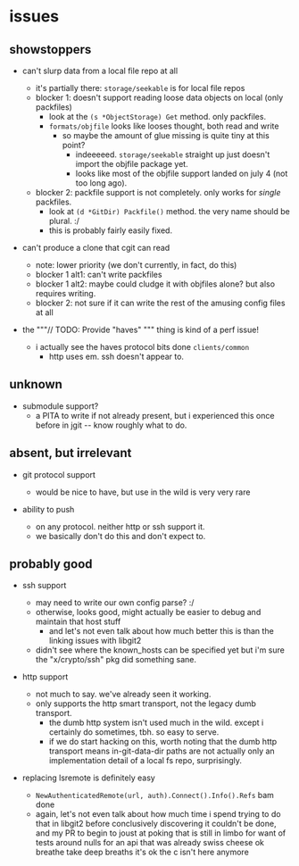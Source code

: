 issues
======

showstoppers
------------

- can't slurp data from a local file repo at all
  - it's partially there: `storage/seekable` is for local file repos
  - blocker 1: doesn't support reading loose data objects on local (only packfiles)
    - look at the `(s *ObjectStorage) Get` method.  only packfiles.
    - `formats/objfile` looks like looses thought, both read and write
      - so maybe the amount of glue missing is quite tiny at this point?
        - indeeeeed.  `storage/seekable` straight up just doesn't import the objfile package yet.
        - looks like most of the objfile support landed on july 4 (not too long ago).
  - blocker 2: packfile support is not completely.  only works for *single* packfiles.
    - look at `(d *GitDir) Packfile()` method.  the very name should be plural.  :/
    - this is probably fairly easily fixed.

- can't produce a clone that cgit can read
  - note: lower priority (we don't currently, in fact, do this)
  - blocker 1 alt1: can't write packfiles
  - blocker 1 alt2: maybe could cludge it with objfiles alone?  but also requires writing.
  - blocker 2: not sure if it can write the rest of the amusing config files at all

- the """// TODO: Provide "haves" """ thing is kind of a perf issue!
  - i actually see the haves protocol bits done `clients/common`
    - http uses em.  ssh doesn't appear to.


unknown
-------

- submodule support?
  - a PITA to write if not already present, but i experienced this once before in jgit -- know roughly what to do.


absent, but irrelevant
----------------------

- git protocol support
  - would be nice to have, but use in the wild is very very rare

- ability to push
  - on any protocol.  neither http or ssh support it.
  - we basically don't do this and don't expect to.


probably good
-------------

- ssh support
  - may need to write our own config parse? :/
  - otherwise, looks good, might actually be easier to debug and maintain that host stuff
    - and let's not even talk about how much better this is than the linking issues with libgit2
  - didn't see where the known_hosts can be specified yet but i'm sure the "x/crypto/ssh" pkg did something sane.
- http support
  - not much to say.  we've already seen it working.
  - only supports the http smart transport, not the legacy dumb transport.
    - the dumb http system isn't used much in the wild.  except i certainly do sometimes, tbh.  so easy to serve.
	- if we do start hacking on this, worth noting that the dumb http transport means in-git-data-dir paths are not actually only an implementation detail of a local fs repo, surprisingly.

- replacing lsremote is definitely easy
  - `NewAuthenticatedRemote(url, auth).Connect().Info().Refs` bam done
  - again, let's not even talk about how much time i spend trying to do that in libgit2 before conclusively discovering it couldn't be done, and my PR to begin to joust at poking that is still in limbo for want of tests around nulls for an api that was already swiss cheese ok breathe take deep breaths it's ok the c isn't here anymore
